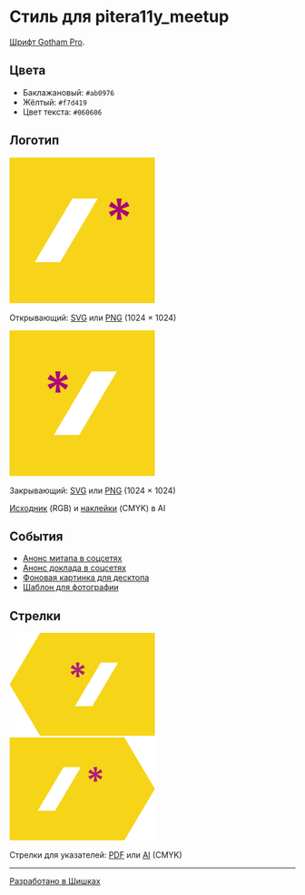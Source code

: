 # Стиль для pitera11y_meetup

[Шрифт Gotham Pro](https://github.com/Seafnox/Gothampro).

## Цвета

- Баклажановый: `#ab0976`
- Жёлтый: `#f7d419`
- Цвет текста: `#060606`

## Логотип

<img src="logo/open.png" width="256" alt="Открывающий лого.">

Открывающий: [SVG](logo/open.svg) или [PNG](logo/open.png) (1024 × 1024)

<img src="logo/close.png" width="256" alt="Закрывающий лого.">

Закрывающий: [SVG](logo/close.svg) или [PNG](logo/close.png) (1024 × 1024)

[Исходник](logo/logo.ai) (RGB) и [наклейки](logo/logo.ai) (CMYK) в AI

## События

- [Анонс митапа в соцсетях](events/social.psd)
- [Анонс доклада в соцсетях](events/talk.psd)
- [Фоновая картинка для десктопа](events/desktop.psd)
- [Шаблон для фотографии](events/photo.psd)

## Стрелки

<img src="arrows/arrow-left.png" width="256" alt="Стрелка влево для указателей.">
<img src="arrows/arrow-right.png" width="256" alt="Стрелка вправо для указателей.">

Стрелки для указателей: [PDF](arrows/arrows.pdf) или [AI](arrows/arrows.ai) (CMYK)

---

[Разработано в Шишках](http://www.shishki.pro/)
